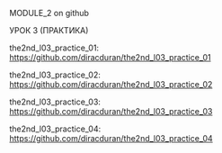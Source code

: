 MODULE_2 on github

УРОК 3 (ПРАКТИКА)

the2nd_l03_practice_01: https://github.com/diracduran/the2nd_l03_practice_01

the2nd_l03_practice_02: https://github.com/diracduran/the2nd_l03_practice_02

the2nd_l03_practice_03: https://github.com/diracduran/the2nd_l03_practice_03

the2nd_l03_practice_04: https://github.com/diracduran/the2nd_l03_practice_04
